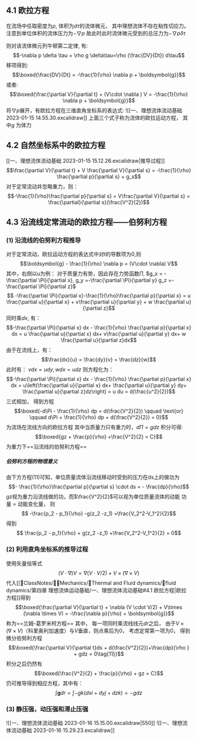 ## 4.1 欧拉方程
在流场中任取密度为$\rho$, 体积为$d\tau$的流体微元， 其中理想流体不存在粘性切应力。
注意到单位体积的流体压力为$-\nabla p$ 
故此时此时流体微元受到的总压力为$- \nabla p \delta \tau$

则对该流体微元列牛顿第二定律, 有:
$$-\nabla p \delta \tau + \rho g \delta\tau=\rho (\frac{DV}{Dt}) d\tau$$
移项得到: 
$$\boxed{\frac{DV}{Dt} = -\frac{1}{\rho} \nabla p + \boldsymbol{g}}$$
或者: 
$$\boxed{\frac{\partial V}{\partial t} + (V\cdot \nabla ) V = -\frac{1}{\rho} \nabla p + \boldsymbol{g}}$$
将$\nabla p$展开，有欧拉方程在三维直角坐标系的表达式: 
![[一、理想流体流动基础 2023-01-15 14.55.30.excalidraw]]
上面三个式子称为流体的欧拉运动方程， 其中$g$ 为体力

## 4.2 自然坐标系中的欧拉方程
[[一、理想流体流动基础 2023-01-15 15.12.26.excalidraw|推导过程]]
$$\frac{\partial V}{\partial t} + V \frac{\partial V}{\partial s} = -\frac{1}{\rho} \frac{\partial p}{\partial s} + g_s$$
对于定常流动并忽略重力，则：
$$-\frac{1}{\rho}\frac{\partial p}{\partial s} = V\frac{\partial V}{\partial s} = \frac{\partial}{\partial s}(\frac{V^2}{2})$$

## 4.3 沿流线定常流动的欧拉方程——伯努利方程
### (1) 沿流线的伯努利方程推导
对于定常流动，欧拉运动方程的表达式中对t的导数项为0,则
$$\boldsymbol{g} - \frac{1}{\rho} \nabla p  = (V\cdot \nabla) V$$
其中，右侧以u为例：
对于质量力有势，因此存在力势函数$\Pi$, $g_x = -\frac{\partial \Pi}{\partial x}, g_y =-\frac{\partial \Pi}{\partial y} g_z =-\frac{\partial \Pi}{\partial z}$
$$ -\frac{\partial \Pi}{\partial x}-\frac{1}{\rho}\frac{\partial p}{\partial x} = u \frac{\partial u}{\partial x} + v\frac{\partial u}{\partial y} + w \frac{\partial u}{\partial z}$$
同时乘$dx$, 有：
$$-\frac{\partial \Pi}{\partial x} dx - \frac{1}{\rho} \frac{\partial p}{\partial x} dx = u \frac{\partial u}{\partial x} dx+ v\frac{\partial u}{\partial y} dx+ w \frac{\partial u}{\partial z}dx$$
由于在流线上，有：
$$\frac{dx}{u} = \frac{dy}{v} = \frac{dz}{w}$$
此时有：
$v dx = u dy, w dx = udz$
则方程化为：
$$-\frac{\partial \Pi}{\partial x} dx - \frac{1}{\rho} \frac{\partial p}{\partial x} dx = u\left(\frac{\partial u}{\partial x} dx+ \frac{\partial u}{\partial y} dy+ \frac{\partial u}{\partial z}dz\right) = u du = d(\frac{u^2}{2})$$
三式相加， 得到方程
$$\boxed{-d\Pi - \frac{1}{\rho} dp = d(\frac{V^2}{2}) \qquad \text{or} \qquad d\Pi + \frac{1}{\rho} dp + d(\frac{V^2}{2}) = 0}$$
为流场在流线方向的欧拉方程
其中当质量力只有重力时，$d\Pi = gdz$
积分可得:
$$\boxed{gz +  \frac{p}{\rho} +\frac{V^2}{2} = C}$$
为重力下==沿流线的伯努利方程==

##### 伯努利方程的物理意义
由下方方程(11)可知，单位质量流体沿流线移动时受到的压力在ds上的做功为
$$- \frac{1}{\rho}\frac{\partial p}{\partial s} \cdot  ds = - \frac{dp}{\rho}$$
$gz$视为重力沿流线做的功，而$\frac{V^2}{2}$可以视为单位质量流体的动能
功量 = 动能变化量， 则
$$ -\frac{p_2 - p_1}{\rho} -g(z_2 -z_1) =\frac{V_2^2-V_1^2}{2}$$
得到
$$ \frac{p_2 - p_1}{\rho} + g(z_2 -z_1) +\frac{V_2^2-V_1^2}{2} = 0$$
### (2) 利用直角坐标系的推导过程
使用矢量恒等式
$$(V\cdot \nabla) V = \nabla (V \cdot V/2) +  V\times (\nabla \times V)$$
代入[[📘ClassNotes/👨‍🔧Mechanics/🌊Thermal and Fluid dynamics/🌊fluid dynamics/第四章 理想流体运动基础/一、理想流体流动基础#4.1 欧拉方程|欧拉方程]]得到
$$\boxed{\frac{\partial V}{\partial t} +  \nabla (V \cdot V/2) + V\times (\nabla \times V) = -\frac{\nabla p}{\rho} + \boldsymbol{g}}$$
称为==兰姆-葛罗米柯方程==
其中， 每一项同时乘流线线元$dr$之后，
由于$V\times (\nabla \times V)$（科里奥利加速度）与$V$垂直，则点乘后为0， 考虑定常第一项为0， 
得到微分伯努利方程
$$\boxed{\frac{\partial V}{\partial t}ds + d(\frac{V^2}{2})+\frac{dp}{\rho } + gdz =  0\tag{11}}$$
积分之后仍然有
$$\boxed{\frac{V^2}{2} + \frac{p}{\rho} + gz = C}$$
仍可推导得到相应方程，其中有：
$$\int \boldsymbol{g} dr = \int -g k(dxi + dyj + dzk)= -gdz$$

### (3) 静压强，动压强和滞止压强
![[一、理想流体流动基础 2023-01-16 15.15.00.excalidraw|550]]
![[一、理想流体流动基础 2023-01-16 15.29.23.excalidraw]]

